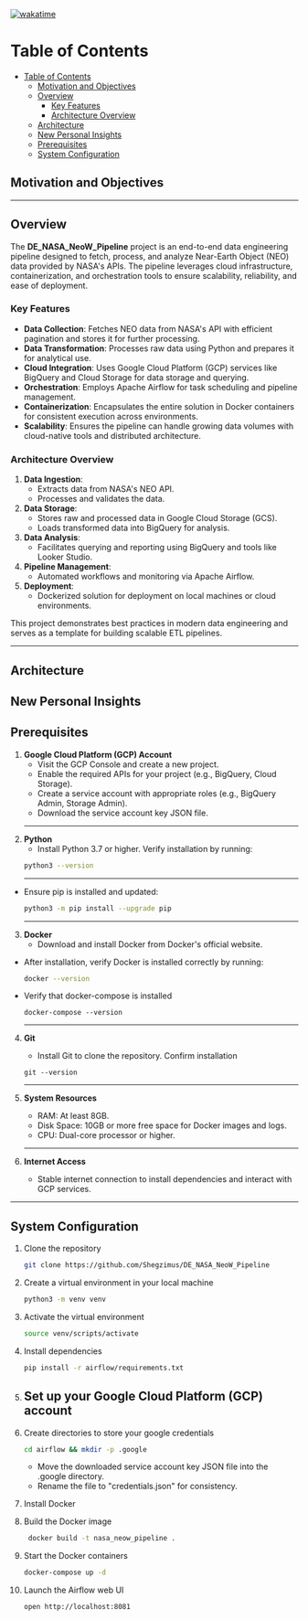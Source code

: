 [![wakatime](https://wakatime.com/badge/user/7bb4aa36-0e0a-4c8e-9ce5-180c23c37a37/project/e03fc783-8f8c-447e-a184-30ee77f0aeed.svg)](https://wakatime.com/badge/user/7bb4aa36-0e0a-4c8e-9ce5-180c23c37a37/project/e03fc783-8f8c-447e-a184-30ee77f0aeed)

# Table of Contents

- [Table of Contents](#table-of-contents)
  - [Motivation and Objectives](#motivation-and-objectives)
  - [Overview](#overview)
    - [Key Features](#key-features)
    - [Architecture Overview](#architecture-overview)
  - [Architecture](#architecture)
  - [New Personal Insights](#new-personal-insights)
  - [Prerequisites](#prerequisites)
  - [System Configuration](#system-configuration)


## Motivation and Objectives

---
## Overview

The **DE_NASA_NeoW_Pipeline** project is an end-to-end data engineering pipeline designed to fetch, process, and analyze Near-Earth Object (NEO) data provided by NASA's APIs. The pipeline leverages cloud infrastructure, containerization, and orchestration tools to ensure scalability, reliability, and ease of deployment.

### Key Features
- **Data Collection**: Fetches NEO data from NASA's API with efficient pagination and stores it for further processing.
- **Data Transformation**: Processes raw data using Python and prepares it for analytical use.
- **Cloud Integration**: Uses Google Cloud Platform (GCP) services like BigQuery and Cloud Storage for data storage and querying.
- **Orchestration**: Employs Apache Airflow for task scheduling and pipeline management.
- **Containerization**: Encapsulates the entire solution in Docker containers for consistent execution across environments.
- **Scalability**: Ensures the pipeline can handle growing data volumes with cloud-native tools and distributed architecture.

### Architecture Overview
1. **Data Ingestion**:
   - Extracts data from NASA's NEO API.
   - Processes and validates the data.
2. **Data Storage**:
   - Stores raw and processed data in Google Cloud Storage (GCS).
   - Loads transformed data into BigQuery for analysis.
3. **Data Analysis**:
   - Facilitates querying and reporting using BigQuery and tools like Looker Studio.
4. **Pipeline Management**:
   - Automated workflows and monitoring via Apache Airflow.
5. **Deployment**:
   - Dockerized solution for deployment on local machines or cloud environments.

This project demonstrates best practices in modern data engineering and serves as a template for building scalable ETL pipelines.

--- 




## Architecture



## New Personal Insights






## Prerequisites
1. **Google Cloud Platform (GCP) Account**
   - Visit the GCP Console and create a new project.
   - Enable the required APIs for your project (e.g., BigQuery, Cloud Storage).
   - Create a service account with appropriate roles (e.g., BigQuery Admin, Storage Admin).
   - Download the service account key JSON file.
    --- 
2. **Python**
   - Install Python 3.7 or higher. Verify installation by running:
    ```bash
    python3 --version
    ```
    --- 
  - Ensure pip is installed and updated:
    ```bash
    python3 -m pip install --upgrade pip
    ```
    --- 
3. **Docker**
   - Download and install Docker from Docker's official website.
  - After installation, verify Docker is installed correctly by running:
    ```bash
    docker --version
    ```
  - Verify that docker-compose is installed
    ```
    docker-compose --version
    ```
    --- 
4. **Git**
   - Install Git to clone the repository. Confirm installation
    ```
    git --version
    ```
    --- 
5. **System Resources**
    - RAM: At least 8GB.
    - Disk Space: 10GB or more free space for Docker images and logs.
    - CPU: Dual-core processor or higher.
    --- 
6. **Internet Access**

   - Stable internet connection to install dependencies and interact with GCP services.
--- 

## System Configuration
1. Clone the repository
    ```bash
    git clone https://github.com/Shegzimus/DE_NASA_NeoW_Pipeline
    ```

2. Create a virtual environment in your local machine
    ```bash
    python3 -m venv venv
    ```


3. Activate the virtual environment
    ```bash
    source venv/scripts/activate
    ```

4. Install dependencies
   ```bash
   pip install -r airflow/requirements.txt
   ```

5. Set up your Google Cloud Platform (GCP) account
   - 

6. Create directories to store your google credentials
   ```bash
   cd airflow && mkdir -p .google

   ```
   - Move the downloaded service account key JSON file into the .google directory.
   - Rename the file to "credentials.json" for consistency.

7. Install Docker
   

8. Build the Docker image
   ```bash
    docker build -t nasa_neow_pipeline .

   ```

9. Start the Docker containers
    ```bash
    docker-compose up -d
   ```

10. Launch the Airflow web UI
    ```bash
    open http://localhost:8081
